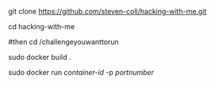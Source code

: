 git clone https://github.com/steven-coll/hacking-with-me.git

cd hacking-with-me

#then
cd /challengeyouwanttorun

sudo docker build .

sudo docker run *container-id* -p *portnumber*
